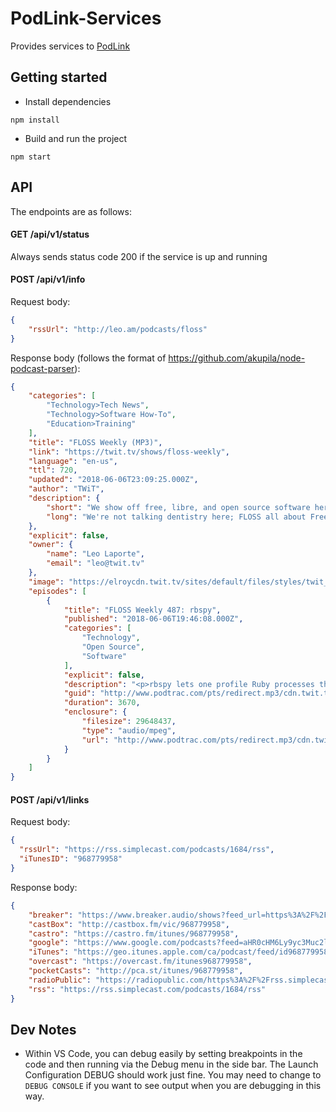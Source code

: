# PodLink-Services

Provides services to [PodLink](https://github.com/nathangathright/PodLink)

## Getting started
- Install dependencies
```
npm install
```
- Build and run the project
```
npm start
```

## API

The endpoints are as follows:

#### GET /api/v1/status
Always sends status code 200 if the service is up and running

#### POST /api/v1/info
Request body:
```json
{
    "rssUrl": "http://leo.am/podcasts/floss"
}
```
Response body (follows the format of https://github.com/akupila/node-podcast-parser):
```json
{
    "categories": [
        "Technology>Tech News",
        "Technology>Software How-To",
        "Education>Training"
    ],
    "title": "FLOSS Weekly (MP3)",
    "link": "https://twit.tv/shows/floss-weekly",
    "language": "en-us",
    "ttl": 720,
    "updated": "2018-06-06T23:09:25.000Z",
    "author": "TWiT",
    "description": {
        "short": "We show off free, libre, and open source software here each week.",
        "long": "We're not talking dentistry here; FLOSS all about Free Libre Open Source Software. Join host Randal Schwartz and his rotating panel of co-hosts every Wednesday as they talk with the most interesting and important people in the Open Source and Free Software community.\r\n\r\nRecords live every Wednesday at 12:30pm Eastern / 9:30am Pacific / 16:30 UTC."
    },
    "explicit": false,
    "owner": {
        "name": "Leo Laporte",
        "email": "leo@twit.tv"
    },
    "image": "https://elroycdn.twit.tv/sites/default/files/styles/twit_album_art_2048x2048/public/images/shows/floss_weekly/album_art/audio/floss1400audio.jpg?itok=bQyTXyOk",
    "episodes": [
        {
            "title": "FLOSS Weekly 487: rbspy",
            "published": "2018-06-06T19:46:08.000Z",
            "categories": [
                "Technology",
                "Open Source",
                "Software"
            ],
            "explicit": false,
            "description": "<p>rbspy lets one profile Ruby processes that are already running. Just give it a PID, and it starts profiling. Earlier this year, instead of just documenting other people's debuggers &amp; profilers, Julia Evans decided to build a new tool: a Ruby profiler.</p> \r\n<p><strong>Hosts:</strong> <a href=\"https://twit.tv/people/randal-schwartz\">Randal Schwartz</a> and <a href=\"https://twitter.com/jp_bennett\" target=\"_blank\">Jonathan Bennett</a></p> \r\n<p><strong>Guest:</strong> <a href=\"https://rbspy.github.io/\" target=\"_blank\">Julia Evans</a></p> \r\n<p>Download or subscribe to this show at <a href=\"https://twit.tv/shows/floss-weekly\">https://twit.tv/shows/floss-weekly</a></p> \r\n<p><a href=\"http://bit.ly/flossweeklyguests\" target=\"_blank\">Here's what's coming up for FLOSS in the future</a>.</p> \r\n<p>Think your open source project should be on FLOSS Weekly? Email Randal at <a href=\"mailto:merlyn@stonehenge.com\">merlyn@stonehenge.com</a></p> \r\n<p>Thanks to <a href=\"https://www.cachefly.com/\" target=\"_blank\">CacheFly</a> for providing the bandwidth for this podcast and <a href=\"http://lullabot.com/\" target=\"_blank\">Lullabot's</a> Jeff Robbins, web designer and musician, for our theme music.</p>\r\n<p><strong>Sponsor:</strong><ul>\r\n<li><a href=\"http://RocketMortgage.com/floss\">RocketMortgage.com/floss</a></li>\r\n</ul></p>",
            "guid": "http://www.podtrac.com/pts/redirect.mp3/cdn.twit.tv/audio/floss/floss0487/floss0487.mp3",
            "duration": 3670,
            "enclosure": {
                "filesize": 29648437,
                "type": "audio/mpeg",
                "url": "http://www.podtrac.com/pts/redirect.mp3/cdn.twit.tv/audio/floss/floss0487/floss0487.mp3"
            }
        }
    ]
}
```

#### POST /api/v1/links
Request body:
```json
{
  "rssUrl": "https://rss.simplecast.com/podcasts/1684/rss",
  "iTunesID": "968779958"
}
```
Response body:
```json
{
    "breaker": "https://www.breaker.audio/shows?feed_url=https%3A%2F%2Frss.simplecast.com%2Fpodcasts%2F1684%2Frss",
    "castBox": "http://castbox.fm/vic/968779958",
    "castro": "https://castro.fm/itunes/968779958",
    "google": "https://www.google.com/podcasts?feed=aHR0cHM6Ly9yc3Muc2ltcGxlY2FzdC5jb20vcG9kY2FzdHMvMTY4NC9yc3M=",
    "iTunes": "https://geo.itunes.apple.com/ca/podcast/feed/id968779958",
    "overcast": "https://overcast.fm/itunes968779958",
    "pocketCasts": "http://pca.st/itunes/968779958",
    "radioPublic": "https://radiopublic.com/https%3A%2F%2Frss.simplecast.com%2Fpodcasts%2F1684%2Frss",
    "rss": "https://rss.simplecast.com/podcasts/1684/rss"
}
```
## Dev Notes
- Within VS Code, you can debug easily by setting breakpoints in the code and then running via the Debug menu in the side bar. The Launch Configuration DEBUG should work just fine. You may need to change to `DEBUG CONSOLE` if you want to see output when you are debugging in this way.